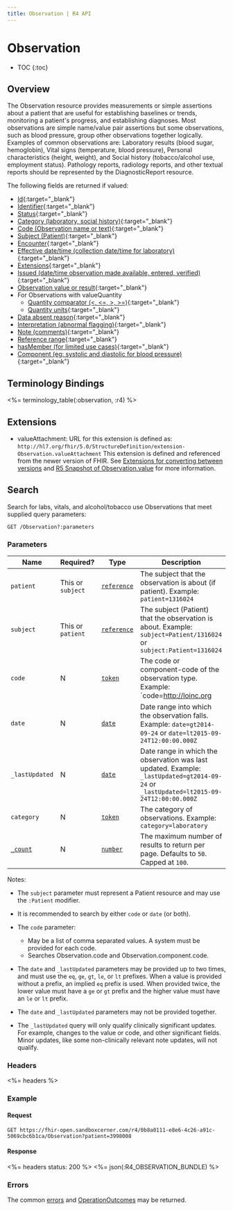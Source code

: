 ```yaml
---
title: Observation | R4 API
---
```


# Observation

* TOC
{:toc}

## Overview
The Observation resource provides measurements or simple assertions about a patient that are useful for establishing baselines or trends, monitoring a patient's progress, and establishing diagnoses. Most observations are simple name/value pair assertions but some observations, such as blood pressure, group other observations together logically. Examples of common observations are: Laboratory results (blood sugar, hemoglobin), Vital signs (temperature, blood pressure), Personal characteristics (height, weight), and Social history (tobacco/alcohol use, employment status). Pathology reports, radiology reports, and other textual reports should be represented by the DiagnosticReport resource.

The following fields are returned if valued:

* [Id](http://hl7.org/fhir/R4/resource-definitions.html#Resource.id){:target="_blank"}
* [Identifier](http://hl7.org/fhir/R4/observation-definitions.html#Observation.identifier){:target="_blank"}
* [Status](http://hl7.org/fhir/R4/observation-definitions.html#Observation.status){:target="_blank"}
* [Category (laboratory, social history)](http://hl7.org/fhir/R4/observation-definitions.html#Observation.category){:target="_blank"}
* [Code (Observation name or text)](http://hl7.org/fhir/R4/observation-definitions.html#Observation.code){:target="_blank"}
* [Subject (Patient)](http://hl7.org/fhir/R4/observation-definitions.html#Observation.subject){:target="_blank"}
* [Encounter](http://hl7.org/fhir/R4/observation-definitions.html#Observation.encounter){:target="_blank"}
* [Effective date/time (collection date/time for laboratory)](http://hl7.org/fhir/R4/observation-definitions.html#Observation.effective_x_){:target="_blank"}
* [Extensions](#extensions){:target="_blank"}
* [Issued (date/time observation made available, entered, verified)](http://hl7.org/fhir/R4/observation-definitions.html#Observation.issued){:target="_blank"}
* [Observation value or result](http://hl7.org/fhir/R4/observation-definitions.html#Observation.value_x_){:target="_blank"}
* For Observations with valueQuantity
    * [Quantity comparator (<, <=, >, >=)](http://hl7.org/fhir/R4/datatypes-definitions.html#Quantity.comparator){:target="_blank"}
    * [Quantity units](http://hl7.org/fhir/R4/datatypes-definitions.html#Quantity.unit){:target="_blank"}
* [Data absent reason](http://hl7.org/fhir/R4/observation-definitions.html#Observation.dataAbsentReason){:target="_blank"}
* [Interpretation (abnormal flagging)](http://hl7.org/fhir/R4/observation-definitions.html#Observation.interpretation){:target="_blank"}
* [Note (comments)](http://hl7.org/fhir/R4/observation-definitions.html#Observation.note){:target="_blank"}
* [Reference range](http://hl7.org/fhir/R4/observation-definitions.html#Observation.referenceRange){:target="_blank"}
* [hasMember (for limited use cases)](http://hl7.org/fhir/R4/observation-definitions.html#Observation.hasMember){:target="_blank"}
* [Component (eg: systolic and diastolic for blood pressure)](http://hl7.org/fhir/R4/observation-definitions.html#Observation.component){:target="_blank"}

## Terminology Bindings
<%= terminology_table(:observation, :r4) %>

## Extensions

* valueAttachment: URL for this extension is defined as: `http://hl7.org/fhir/5.0/StructureDefinition/extension-Observation.valueAttachment`
  This extension is defined and referenced from the newer version of FHIR. See [Extensions for converting between versions] and [R5 Snapshot of Observation.value] for more information.

## Search

Search for labs, vitals, and alcohol/tobacco use Observations that meet supplied query parameters:

    GET /Observation?:parameters

### Parameters

 Name             | Required?         | Type          | Description
------------------|-------------------|---------------|-----------------------------------------------------------------------------------------------------------------------------------------
 `patient`        | This or `subject` | [`reference`] | The subject that the observation is about (if patient). Example: `patient=1316024`
 `subject`        | This or `patient` | [`reference`] | The subject (Patient) that the observation is about. Example: `subject=Patient/1316024` or `subject:Patient=1316024`
 `code`           | N                 | [`token`]     | The code or component-code of the observation type. Example: `code=http://loinc.org|3094-0,http://loinc.org|3139-3`
 `date`           | N                 | [`date`]      | Date range into which the observation falls. Example: `date=gt2014-09-24` or `date=lt2015-09-24T12:00:00.000Z`
 `_lastUpdated`   | N                 | [`date`]      | Date range in which the observation was last updated. Example: `_lastUpdated=gt2014-09-24` or `_lastUpdated=lt2015-09-24T12:00:00.000Z`
 `category`       | N                 | [`token`]     | The category of observations. Example: `category=laboratory`
 [`_count`]       | N                 | [`number`]    | The maximum number of results to return per page. Defaults to `50`. Capped at `100`.



Notes:

* The `subject` parameter must represent a Patient resource and may use the `:Patient` modifier.

* It is recommended to search by either `code` or `date` (or both).

* The `code` parameter:
  * May be a list of comma separated values. A system must be provided for each code.
  * Searches Observation.code and Observation.component.code.

* The `date` and `_lastUpdated` parameters may be provided up to two times, and must use the `eq`, `ge`, `gt`, `le`, or `lt` prefixes. When a value is provided without a prefix, an implied `eq` prefix is used. When provided twice, the lower value must have a `ge` or `gt` prefix and the higher value must have an `le` or `lt` prefix.

* The `date` and `_lastUpdated` parameters may not be provided together.

* The `_lastUpdated` query will only qualify clinically significant updates. For example, changes to the value or code, and other significant fields. Minor updates, like some non-clinically relevant note updates, will not qualify.

### Headers

 <%= headers %>

### Example

#### Request

    GET https://fhir-open.sandboxcerner.com/r4/0b8a0111-e8e6-4c26-a91c-5069cbc6b1ca/Observation?patient=3998008

#### Response

<%= headers status: 200 %>
<%= json(:R4_OBSERVATION_BUNDLE) %>

### Errors

The common [errors] and [OperationOutcomes] may be returned.

[`reference`]: http://hl7.org/fhir/dstu2/search.html#reference
[`token`]: http://hl7.org/fhir/dstu2/search.html#token
[`date`]: http://hl7.org/fhir/dstu2/search.html#date
[`_count`]: http://hl7.org/fhir/dstu2/search.html#count
[`number`]: http://hl7.org/fhir/dstu2/search.html#number
[errors]: ../../#client-errors
[OperationOutcomes]: ../../#operation-outcomes
[Extensions for converting between versions]: https://www.hl7.org/fhir/r4/versions.html#extensions
[R5 Snapshot of Observation.value]: http://hl7.org/fhir/2020Feb/observation-definitions.html#Observation.value_x_